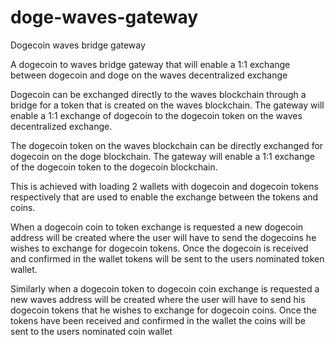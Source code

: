 # doge-waves-gateway
Dogecoin waves bridge gateway

A dogecoin to waves bridge gateway that will enable a 1:1 exchange between dogecoin and doge on the waves decentralized exchange

Dogecoin can be exchanged directly to the waves blockchain through a bridge for a token that is created on the waves blockchain. The gateway will enable a 1:1 exchange of dogecoin to the dogecoin token on the waves decentralized exchange. 

The dogecoin token on the waves blockchain can be directly exchanged for dogecoin on the doge blockchain. The gateway will enable a 1:1 exchange of the dogecoin token to the dogecoin blockchain. 

This is achieved with loading 2 wallets with dogecoin and dogecoin tokens respectively that are used to enable the exchange between the tokens and coins. 

When a dogecoin coin to token exchange is requested a new dogecoin address will be created where the user will have to send the dogecoins he wishes to exchange for dogecoin tokens. Once the dogecoin is received and confirmed in the wallet tokens will be sent to the users nominated token wallet. 

Similarly when a dogecoin token to dogecoin coin exchange is requested a new waves address will be created where the user will have to send his dogecoin tokens that he wishes to exchange for dogecoin coins. Once the tokens have been received and confirmed in the wallet the coins will be sent to the users nominated coin wallet
